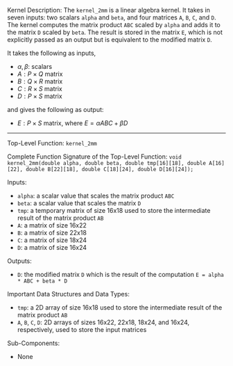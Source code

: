 Kernel Description:
The `kernel_2mm` is a linear algebra kernel. It takes in seven inputs: two scalars `alpha` and `beta`, and four matrices `A`, `B`, `C`, and `D`. The kernel computes the matrix product `ABC` scaled by `alpha` and adds it to the matrix `D` scaled by `beta`. The result is stored in the matrix `E`, which is not explicitly passed as an output but is equivalent to the modified matrix `D`.

It takes the following as inputs,

- $\alpha, \beta$: scalars
- $A: P \times Q$ matrix
- $B: Q \times R$ matrix
- $C: R \times S$ matrix
- $D: P \times S$ matrix

and gives the following as output:

- $E: P \times S$ matrix, where $E = \alpha ABC + \beta D$

---

Top-Level Function: `kernel_2mm`

Complete Function Signature of the Top-Level Function:
`void kernel_2mm(double alpha, double beta, double tmp[16][18], double A[16][22], double B[22][18], double C[18][24], double D[16][24]);`

Inputs:
- `alpha`: a scalar value that scales the matrix product `ABC`
- `beta`: a scalar value that scales the matrix `D`
- `tmp`: a temporary matrix of size 16x18 used to store the intermediate result of the matrix product `AB`
- `A`: a matrix of size 16x22
- `B`: a matrix of size 22x18
- `C`: a matrix of size 18x24
- `D`: a matrix of size 16x24

Outputs:
- `D`: the modified matrix `D` which is the result of the computation `E = alpha * ABC + beta * D`

Important Data Structures and Data Types:
- `tmp`: a 2D array of size 16x18 used to store the intermediate result of the matrix product `AB`
- `A`, `B`, `C`, `D`: 2D arrays of sizes 16x22, 22x18, 18x24, and 16x24, respectively, used to store the input matrices

Sub-Components:
- None